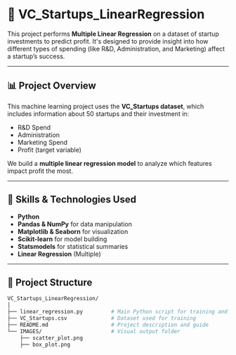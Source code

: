 # 🚀 VC_Startups_LinearRegression

This project performs **Multiple Linear Regression** on a dataset of startup investments to predict profit. It's designed to provide insight into how different types of spending (like R&D, Administration, and Marketing) affect a startup’s success.

---

## 📊 Project Overview

This machine learning project uses the **VC_Startups dataset**, which includes information about 50 startups and their investment in:
- R&D Spend
- Administration
- Marketing Spend
- Profit (target variable)

We build a **multiple linear regression model** to analyze which features impact profit the most.

---

## 🧠 Skills & Technologies Used

- **Python**
- **Pandas & NumPy** for data manipulation
- **Matplotlib & Seaborn** for visualization
- **Scikit-learn** for model building
- **Statsmodels** for statistical summaries
- **Linear Regression** (Multiple)

---

## 📂 Project Structure

```bash
VC_Startups_LinearRegression/
│
├── linear_regression.py         # Main Python script for training and evaluation
├── VC_Startups.csv              # Dataset used for training
├── README.md                    # Project description and guide
└── IMAGES/                      # Visual output folder
    ├── scatter_plot.png
    ├── box_plot.png
    
